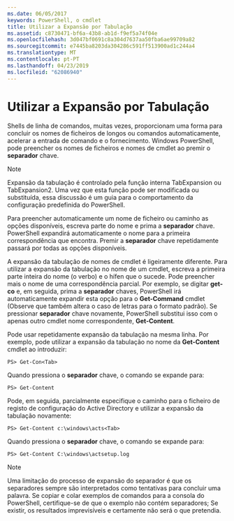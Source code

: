 ```yaml
---
ms.date: 06/05/2017
keywords: PowerShell, o cmdlet
title: Utilizar a Expansão por Tabulação
ms.assetid: c8730471-bf6a-43b8-ab1d-f9ef5a74f04e
ms.openlocfilehash: 3d047bf0691c8a304d7637aa50fba6ae99709a82
ms.sourcegitcommit: e7445ba8203da304286c591ff513900ad1c244a4
ms.translationtype: MT
ms.contentlocale: pt-PT
ms.lasthandoff: 04/23/2019
ms.locfileid: "62086940"
---
```

# <a name="using-tab-expansion"></a>Utilizar a Expansão por Tabulação

Shells de linha de comandos, muitas vezes, proporcionam uma forma para concluir os nomes de ficheiros de longos ou comandos automaticamente, acelerar a entrada de comando e o fornecimento. Windows PowerShell, pode preencher os nomes de ficheiros e nomes de cmdlet ao premir o **separador** chave.

> [!NOTE]
> Expansão da tabulação é controlado pela função interna TabExpansion ou TabExpansion2. Uma vez que esta função pode ser modificada ou substituída, essa discussão é um guia para o comportamento da configuração predefinida do PowerShell.

Para preencher automaticamente um nome de ficheiro ou caminho as opções disponíveis, escreva parte do nome e prima a **separador** chave. PowerShell expandirá automaticamente o nome para a primeira correspondência que encontra. Premir a **separador** chave repetidamente passará por todas as opções disponíveis.

A expansão da tabulação de nomes de cmdlet é ligeiramente diferente. Para utilizar a expansão da tabulação no nome de um cmdlet, escreva a primeira parte inteira do nome (o verbo) e o hífen que o sucede. Pode preencher mais o nome de uma correspondência parcial. Por exemplo, se digitar **get-co** e, em seguida, prima a **separador** chaves, PowerShell irá automaticamente expandir esta opção para o **Get-Command** cmdlet (Observe que também altera o caso de letras para o formato padrão). Se pressionar **separador** chave novamente, PowerShell substitui isso com o apenas outro cmdlet nome correspondente, **Get-Content**.

Pode usar repetidamente expansão da tabulação na mesma linha. Por exemplo, pode utilizar a expansão da tabulação no nome da **Get-Content** cmdlet ao introduzir:

```
PS> Get-Con<Tab>
```

Quando pressiona o **separador** chave, o comando se expande para:

```
PS> Get-Content
```

Pode, em seguida, parcialmente especifique o caminho para o ficheiro de registo de configuração do Active Directory e utilizar a expansão da tabulação novamente:

```
PS> Get-Content c:\windows\acts<Tab>
```

Quando pressiona o **separador** chave, o comando se expande para:

```
PS> Get-Content C:\windows\actsetup.log
```

> [!NOTE]
> Uma limitação do processo de expansão do separador é que os separadores sempre são interpretados como tentativas para concluir uma palavra. Se copiar e colar exemplos de comandos para a consola do PowerShell, certifique-se de que o exemplo não contém separadores; Se existir, os resultados imprevisíveis e certamente não será o que pretendia.